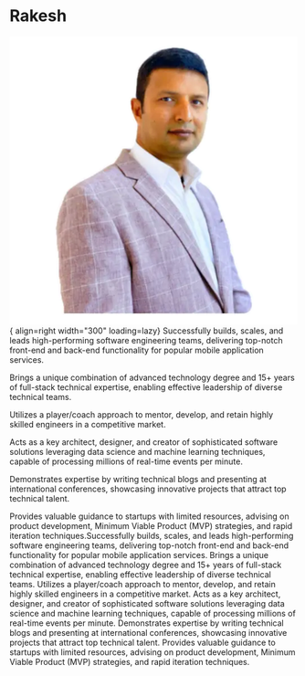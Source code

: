 # Rakesh

![Image title](images/englife101-rakesh.webp){ align=right width="300" loading=lazy}
Successfully builds, scales, and leads high-performing software engineering teams, delivering top-notch front-end and back-end functionality for popular mobile application services.

Brings a unique combination of advanced technology degree and 15+ years of full-stack technical expertise, enabling effective leadership of diverse technical teams.

Utilizes a player/coach approach to mentor, develop, and retain highly skilled engineers in a competitive market.

Acts as a key architect, designer, and creator of sophisticated software solutions leveraging data science and machine learning techniques, capable of processing millions of real-time events per minute.

Demonstrates expertise by writing technical blogs and presenting at international conferences, showcasing innovative projects that attract top technical talent.

Provides valuable guidance to startups with limited resources, advising on product development, Minimum Viable Product (MVP) strategies, and rapid iteration techniques.Successfully builds, scales, and leads high-performing software engineering teams, delivering top-notch front-end and back-end functionality for popular mobile application services. Brings a unique combination of advanced technology degree and 15+ years of full-stack technical expertise, enabling effective leadership of diverse technical teams. Utilizes a player/coach approach to mentor, develop, and retain highly skilled engineers in a competitive market. Acts as a key architect, designer, and creator of sophisticated software solutions leveraging data science and machine learning techniques, capable of processing millions of real-time events per minute. Demonstrates expertise by writing technical blogs and presenting at international conferences, showcasing innovative projects that attract top technical talent. Provides valuable guidance to startups with limited resources, advising on product development, Minimum Viable Product (MVP) strategies, and rapid iteration techniques.
